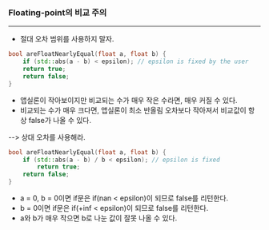 
### Floating-point의 비교 주의
---

* 절대 오차 범위를 사용하지 말자.

```cpp
bool areFloatNearlyEqual(float a, float b) {
	if (std::abs(a - b) < epsilon); // epsilon is fixed by the user
	return true; 
	return false; 
}
```

* 앱실론이 작아보이지만 비교되는 수가 매우 작은 수라면, 매우 커질 수 있다.
* 비교되는 수가 매우 크다면, 앱실론이 최소 반올림 오차보다 작아져서 비교값이 항상 false가 나올 수 있다.

--> 상대 오차를 사용해라.

```cpp
bool areFloatNearlyEqual(float a, float b) {
	if (std::abs(a - b) / b < epsilon); // epsilon is fixed 
		return true; 
	return false; 
}
```

* a = 0, b = 0이면 if문은 if(nan < epsilon)이 되므로 false를 리턴한다.
* b = 0이면 if문은 if(+inf < epsilon)이 되므로 false를 리턴한다.
* a와 b가 매우 작으면 b로 나눈 값이 잘못 나올 수 있다.